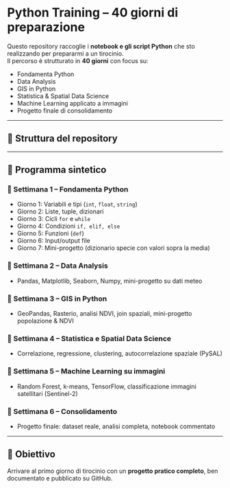 # Python Training – 40 giorni di preparazione

Questo repository raccoglie i **notebook e gli script Python** che sto realizzando per prepararmi a un tirocinio.  
Il percorso è strutturato in **40 giorni** con focus su:

- Fondamenta Python
- Data Analysis
- GIS in Python
- Statistica & Spatial Data Science
- Machine Learning applicato a immagini
- Progetto finale di consolidamento

---

## 📂 Struttura del repository

---

## 📅 Programma sintetico

### 🔹 Settimana 1 – Fondamenta Python
- Giorno 1: Variabili e tipi (`int`, `float`, `string`)
- Giorno 2: Liste, tuple, dizionari
- Giorno 3: Cicli `for` e `while`
- Giorno 4: Condizioni `if, elif, else`
- Giorno 5: Funzioni (`def`)
- Giorno 6: Input/output file
- Giorno 7: Mini-progetto (dizionario specie con valori sopra la media)

### 🔹 Settimana 2 – Data Analysis
- Pandas, Matplotlib, Seaborn, Numpy, mini-progetto su dati meteo

### 🔹 Settimana 3 – GIS in Python
- GeoPandas, Rasterio, analisi NDVI, join spaziali, mini-progetto popolazione & NDVI

### 🔹 Settimana 4 – Statistica e Spatial Data Science
- Correlazione, regressione, clustering, autocorrelazione spaziale (PySAL)

### 🔹 Settimana 5 – Machine Learning su immagini
- Random Forest, k-means, TensorFlow, classificazione immagini satellitari (Sentinel-2)

### 🔹 Settimana 6 – Consolidamento
- Progetto finale: dataset reale, analisi completa, notebook commentato

---

## 🎯 Obiettivo
Arrivare al primo giorno di tirocinio con un **progetto pratico completo**, ben documentato e pubblicato su GitHub.
